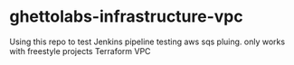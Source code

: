 # ghettolabs-infrastructure-vpc
Using this repo to test Jenkins pipeline
testing aws sqs pluing. only works with freestyle projects
Terraform VPC
